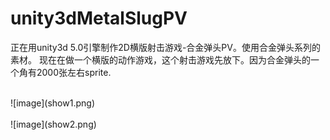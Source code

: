 # unity3dMetalSlugPV
正在用unity3d 5.0引擎制作2D横版射击游戏-合金弹头PV。使用合金弹头系列的素材。
现在在做一个横版的动作游戏，这个射击游戏先放下。因为合金弹头的一个角有2000张左右sprite.

<br>
![image](show1.png)
<br>
<br>
![image](show2.png)
<br>

